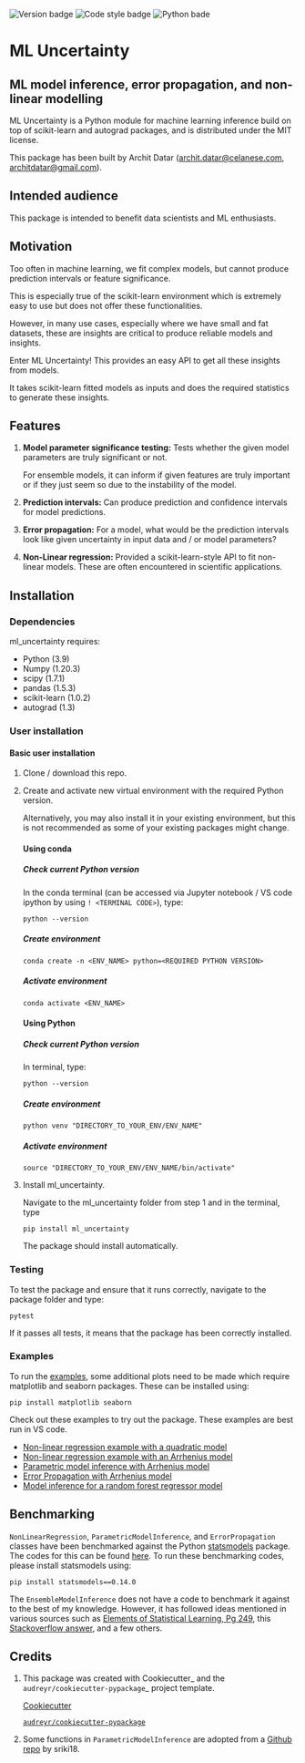 
<!-- TODO : Make these dynamic-->
![Version badge](https://img.shields.io/badge/version-0.1.0-blue)
![Code style badge](https://img.shields.io/badge/code_style-black-black)
![Python bade](https://img.shields.io/badge/python-3.9-blue?logo=python)

ML Uncertainty
=============================
## ML model inference, error propagation, and non-linear modelling


ML Uncertainty is a Python module for machine learning inference build on top of scikit-learn and autograd packages, and is distributed under the MIT license. 

This package has been built by Archit Datar (archit.datar@celanese.com, architdatar@gmail.com). 

Intended audience
----
This package is intended to benefit data scientists and ML enthusiasts. 

Motivation
----
Too often in machine learning, we fit complex models, but cannot produce prediction intervals or feature significance. 

This is especially true of the scikit-learn environment which is extremely easy to use but does not offer these functionalities.  

However, in many use cases, especially where we have small and fat datasets, these are insights are critical to produce reliable models and insights. 

Enter ML Uncertainty! This provides an easy API to get all these insights from models. 

It takes scikit-learn fitted models as inputs and does the required statistics to generate these insights.


Features
--------

1. **Model parameter significance testing:** Tests whether the given model parameters are truly significant or not.

     For ensemble models, it can inform if given features are truly important or if they just seem so due to the instability of the model.

2. **Prediction intervals:** Can produce prediction and confidence intervals for model predictions.

3. **Error propagation:** For a model, what would be the prediction intervals look like given uncertainty in input data and / or model parameters? 

4. **Non-Linear regression:** Provided a scikit-learn-style API to fit non-linear models. These are often encountered in scientific applications. 

Installation
------------
### Dependencies

ml_uncertainty requires:

* Python (3.9)
* Numpy (1.20.3)
* scipy (1.7.1)
* pandas (1.5.3)
* scikit-learn (1.0.2)
* autograd (1.3)

### User installation

#### Basic user installation
1. Clone / download this repo.
2. Create and activate new virtual environment with the required Python version. 

    Alternatively, you may also install it in your existing environment, but this is not recommended as some of your existing packages might change.

    #### Using conda
    ##### Check current Python version
    In the conda terminal (can be accessed via Jupyter notebook / VS code ipython by using `! <TERMINAL CODE>`), type:
    ```
    python --version
    ```    

    ##### Create environment
    ```
    conda create -n <ENV_NAME> python=<REQUIRED PYTHON VERSION> 
    ```

    ##### Activate environment
    ```
    conda activate <ENV_NAME>
    ```

    #### Using Python
    ##### Check current Python version
    In terminal, type:
    ```
    python --version
    ```

    ##### Create environment
    ```
    python venv "DIRECTORY_TO_YOUR_ENV/ENV_NAME"
    ```

    ##### Activate environment
    ```
    source "DIRECTORY_TO_YOUR_ENV/ENV_NAME/bin/activate"
    ```

3. Install ml_uncertainty.
    
    Navigate to the ml_uncertainty folder from step 1 and in the terminal, type 
    ```
    pip install ml_uncertainty
    ```
    The package should install automatically.


### Testing
To test the package and ensure that it runs correctly, navigate to the package folder and type:
```
pytest
```

If it passes all tests, it means that the package has been correctly installed. 

### Examples
To run the [examples](examples), some additional plots need to be made which require matplotlib and seaborn packages. These can be installed using:
```
pip install matplotlib seaborn
```

Check out these examples to try out the package. These examples are best run in VS code. 
* [Non-linear regression example with a quadratic model](examples/non_linear_regression_quadratic.py)
* [Non-linear regression example with an Arrhenius model](examples/non_linear_regression_arrhenius.py)
* [Parametric model inference with Arrhenius model](examples/parametric_model.py)
* [Error Propagation with Arrhenius model](examples/error_propagation.py)
* [Model inference for a random forest regressor model](examples/ensemble_model.py)





## Benchmarking
`NonLinearRegression`, `ParametricModelInference`, and `ErrorPropagation` classes have been benchmarked against the Python [statsmodels](https://www.statsmodels.org/stable/index.html) package. The codes for this can be found [here](tests/benchmarking/sm_linear_models.py). To run these benchmarking codes, please install statsmodels using:
```
pip install statsmodels==0.14.0
```

The `EnsembleModelInference` does not have a code to benchmark it against to the best of my knowledge. However, it has followed ideas mentioned in various sources such as [Elements of Statistical Learning, Pg 249](https://hastie.su.domains/ElemStatLearn/), this [Stackoverflow answer](https://stats.stackexchange.com/questions/56895/do-the-predictions-of-a-random-forest-model-have-a-prediction-interval), and a few others.

Credits
-------

1. This package was created with Cookiecutter_ and the `audreyr/cookiecutter-pypackage`_ project template.

    [Cookiecutter](https://github.com/audreyr/cookiecutter)

    [`audreyr/cookiecutter-pypackage`](https://github.com/audreyr/cookiecutter-pypackage)

2. Some functions in `ParametricModelInference` are adopted from a [Github repo](https://github.com/sriki18/adnls/) by sriki18.
